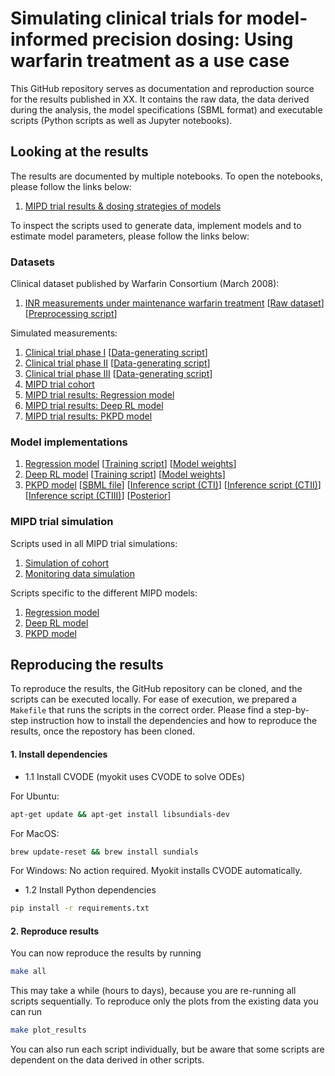# Simulating clinical trials for model-informed precision dosing: Using warfarin treatment as a use case

This GitHub repository serves as documentation and reproduction source for the results published in XX. It contains the raw data, the data derived during the analysis, the model specifications (SBML format) and executable scripts (Python scripts as well as Jupyter notebooks).

## Looking at the results

The results are documented by multiple notebooks. To open the notebooks, please follow the links below:

1. [MIPD trial results & dosing strategies of models](https://github.com/DavAug/mipd-warfarin/blob/main/results/1_systems_pharmacology_model/results.ipynb)

To inspect the scripts used to generate data, implement models and to estimate model parameters, please follow the links below:

### Datasets
Clinical dataset published by Warfarin Consortium (March 2008):
1. [INR measurements under maintenance warfarin treatment](https://github.com/DavAug/mipd-warfarin/blob/main/results/data/clinical_warfarin_inr_steady_state.csv) [[Raw dataset](https://github.com/DavAug/mipd-warfarin/blob/main/results/data/raw_data/clinical_steady_state_INR_data_original_data.xls)] [[Preprocessing script](https://github.com/DavAug/mipd-warfarin/blob/main/results/data/prepare_clinical_data.ipynb)]

Simulated measurements:
1. [Clinical trial phase I](https://github.com/DavAug/mipd-warfarin/blob/main/results/data/trial_phase_I.csv) [[Data-generating script](https://github.com/DavAug/mipd-warfarin/blob/main/results/1_systems_pharmacology_model/2_perform_trial_phase_1.py)]
2. [Clinical trial phase II](https://github.com/DavAug/mipd-warfarin/blob/main/results/data/trial_phase_II.csv) [[Data-generating script](https://github.com/DavAug/mipd-warfarin/blob/main/results/1_systems_pharmacology_model/3_perform_trial_phase_2.py)]
3. [Clinical trial phase III](https://github.com/DavAug/mipd-warfarin/blob/main/results/data/trial_phase_III.csv) [[Data-generating script](https://github.com/DavAug/mipd-warfarin/blob/main/results/1_systems_pharmacology_model/4_perform_trial_phase_3.py)]
4. [MIPD trial cohort](https://github.com/DavAug/mipd-warfarin/blob/main/results/data/mipd_trial_cohort.csv)
5. [MIPD trial results: Regression model](https://github.com/DavAug/mipd-warfarin/blob/main/results/3_regression_model/mipd_trial_predicted_dosing_regimens_deep_regression.csv)
6. [MIPD trial results: Deep RL model](https://github.com/DavAug/mipd-warfarin/blob/main/results/4_reinforcement_learning/mipd_trial_predicted_dosing_regimens.csv)
7. [MIPD trial results: PKPD model](https://github.com/DavAug/mipd-warfarin/blob/main/results/2_semi_mechanistic_model/mipd_trial_predicted_dosing_regimens.csv)

### Model implementations

1. [Regression model](https://github.com/DavAug/mipd-warfarin/blob/main/results/3_regression_model/model.py) [[Training script](https://github.com/DavAug/mipd-warfarin/blob/main/results/3_regression_model/3_calibrate_nn_model_to_trial_phase_3_data.py)] [[Model weights](https://github.com/DavAug/mipd-warfarin/blob/main/results/3_regression_model/model/deep_regression_best.pickle)]
2. [Deep RL model](https://github.com/DavAug/mipd-warfarin/blob/main/results/4_reinforcement_learning/model.py) [[Training script](https://github.com/DavAug/mipd-warfarin/blob/main/results/4_reinforcement_learning/1_calibrate_model.py)] [[Model weights](https://github.com/DavAug/mipd-warfarin/blob/main/results/4_reinforcement_learning/models/dqn_model.pickle)]
3. [PKPD model](https://github.com/DavAug/mipd-warfarin/blob/main/results/2_semi_mechanistic_model/model.py) [[SBML file](https://github.com/DavAug/mipd-warfarin/blob/main/models/hamberg_warfarin_inr_model_with_sensitivities.xml)] [[Inference script (CTI)](https://github.com/DavAug/mipd-warfarin/blob/main/results/2_semi_mechanistic_model/1_calibrate_model_to_trial_phase_1_data.py)] [[Inference script (CTII)](https://github.com/DavAug/mipd-warfarin/blob/main/results/2_semi_mechanistic_model/2_calibrate_model_to_trial_phase_2_data.py)] [[Inference script (CTIII)](https://github.com/DavAug/mipd-warfarin/blob/main/results/2_semi_mechanistic_model/3_calibrate_model_to_trial_phase_3_data.py)] [[Posterior](https://github.com/DavAug/mipd-warfarin/blob/main/results/2_semi_mechanistic_model/posteriors/posterior_trial_phase_III.nc)]

### MIPD trial simulation

Scripts used in all MIPD trial simulations:
1. [Simulation of cohort](https://github.com/DavAug/mipd-warfarin/blob/main/results/1_systems_pharmacology_model/5_simulate_cohort_for_mipd_trial.py)
2. [Monitoring data simulation](https://github.com/DavAug/mipd-warfarin/blob/main/results/1_systems_pharmacology_model/7_simulate_tdm_data_for_mipd_trial.py)

Scripts specific to the different MIPD models:
1. [Regression model](https://github.com/DavAug/mipd-warfarin/blob/main/results/3_regression_model/4_predict_dosing_regimens_for_mipd_trial_cohort_nn_regression.py)
2. [Deep RL model](https://github.com/DavAug/mipd-warfarin/blob/main/results/4_reinforcement_learning/2_predict_dosing_regimen_for_mipd_trial_cohort.py)
3. [PKPD model](https://github.com/DavAug/mipd-warfarin/blob/main/results/2_semi_mechanistic_model/6_predict_dosing_regimens_for_mipd_cohort_bayesian_optimisation.py)

## Reproducing the results

To reproduce the results, the GitHub repository can be cloned, and the scripts
can be executed locally. For ease of execution, we prepared a `Makefile` that
runs the scripts in the correct order. Please find a step-by-step instruction
how to install the dependencies and how to reproduce the results, once the
repostory has been cloned.

#### 1. Install dependencies

- 1.1 Install CVODE (myokit uses CVODE to solve ODEs)

For Ubuntu:
```bash
apt-get update && apt-get install libsundials-dev
```
For MacOS:
 ```bash
brew update-reset && brew install sundials
```
For Windows:
    No action required. Myokit installs CVODE automatically.

- 1.2 Install Python dependencies

```bash
pip install -r requirements.txt
```

#### 2. Reproduce results

You can now reproduce the results by running

```bash
make all
```

This may take a while (hours to days), because you are re-running all scripts
sequentially. To reproduce only the plots from the existing data you can run

```bash
make plot_results
```

You can also run each script individually, but be aware that some scripts are
dependent on the data derived in other scripts.
